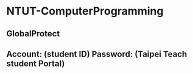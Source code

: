 # NTUT-ComputerProgramming

## GlobalProtect

Account: (student ID)
Password: (Taipei Teach student Portal)
---
